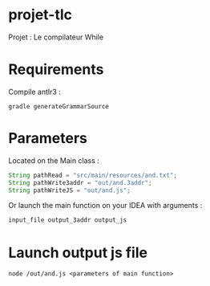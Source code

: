 ﻿# projet-tlc
Projet : Le compilateur While 

# Requirements
Compile antlr3 :
```shell
gradle generateGrammarSource
```

# Parameters
Located on the Main class :
```java
String pathRead = "src/main/resources/and.txt";
String pathWrite3addr = "out/and.3addr";
String pathWriteJS = "out/and.js";
```
Or launch the main function on your IDEA with arguments :
```txt
input_file output_3addr output_js
```

# Launch output js file
```txt
node /out/and.js <parameters of main function>
```